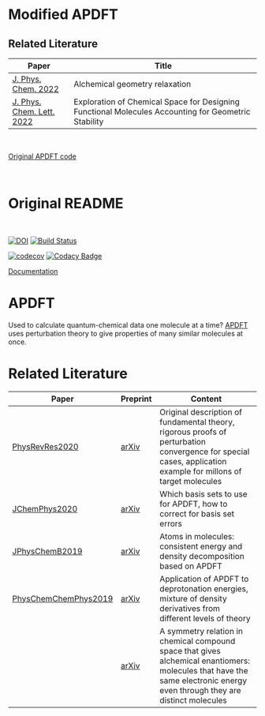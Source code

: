 # Modified APDFT
## Related Literature

Paper | Title
------|--------------
[J. Phys. Chem. 2022](https://aip.scitation.org/doi/10.1063/5.0085817) | Alchemical geometry relaxation
[J. Phys. Chem. Lett. 2022](https://pubs.acs.org/doi/10.1021/acs.jpclett.2c02355) | Exploration of Chemical Space for Designing Functional Molecules Accounting for Geometric Stability

<br/>

[Original APDFT code](https://github.com/ferchault/APDFT)

<br/>

# Original README

<br/>

[![DOI](https://zenodo.org/badge/180519723.svg)](https://zenodo.org/badge/latestdoi/180519723) 
[![Build Status](https://travis-ci.org/ferchault/APDFT.svg?branch=master)](https://travis-ci.org/ferchault/APDFT)

[![codecov](https://codecov.io/gh/ferchault/APDFT/branch/master/graph/badge.svg)](https://codecov.io/gh/ferchault/APDFT)
[![Codacy Badge](https://api.codacy.com/project/badge/Grade/226cde0cdc074ed290bfd1aa84a3bd87)](https://www.codacy.com/app/ferchault/APDFT)




[Documentation](https://ferchault.github.io/APDFT/)

# APDFT

Used to calculate quantum-chemical data one molecule at a time? [APDFT](https://doi.org/10.1103/PhysRevResearch.2.023220) uses perturbation theory to give properties of many similar molecules at once.

# Related Literature

Paper | Preprint | Content
------|--------|--------------
[PhysRevRes2020](https://doi.org/10.1103/PhysRevResearch.2.023220) | [arXiv](https://arxiv.org/abs/1809.01647) | Original description of fundamental theory, rigorous proofs of perturbation convergence for special cases, application example for millons of target molecules
[JChemPhys2020](https://aip.scitation.org/doi/10.1063/5.0023590) | [arXiv](https://arxiv.org/abs/2007.15511) | Which basis sets to use for APDFT, how to correct for basis set errors
[JPhysChemB2019](https://doi.org/10.1021/acs.jpcb.9b07799)| [arXiv](https://arxiv.org/abs/1907.06677) | Atoms in molecules: consistent energy and density decomposition based on APDFT
[PhysChemChemPhys2019](https://doi.org/10.1039/C9CP06471K) | [arXiv](https://arxiv.org/abs/1911.13080) | Application of APDFT to deprotonation energies, mixture of density derivatives from different levels of theory
&nbsp; | [arXiv](https://arxiv.org/abs/2008.02784) | A symmetry relation in chemical compound space that gives alchemical enantiomers: molecules that have the same electronic energy even through they are distinct molecules
